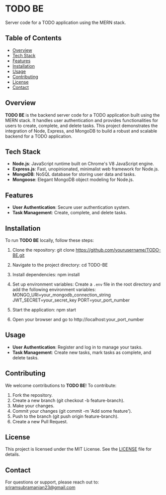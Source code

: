 # TODO BE

Server code for a TODO application using the MERN stack.

## Table of Contents

- [Overview](#overview)
- [Tech Stack](#tech-stack)
- [Features](#features)
- [Installation](#installation)
- [Usage](#usage)
- [Contributing](#contributing)
- [License](#license)
- [Contact](#contact)

## Overview

**TODO BE** is the backend server code for a TODO application built using the MERN stack. It handles user authentication and provides functionalities for users to create, complete, and delete tasks. This project demonstrates the integration of Node, Express, and MongoDB to build a robust and scalable backend for a TODO application.

## Tech Stack

- **Node.js**: JavaScript runtime built on Chrome's V8 JavaScript engine.
- **Express.js**: Fast, unopinionated, minimalist web framework for Node.js.
- **MongoDB**: NoSQL database for storing user data and tasks.
- **Mongoose**: Elegant MongoDB object modeling for Node.js.

## Features

- **User Authentication**: Secure user authentication system.
- **Task Management**: Create, complete, and delete tasks.

## Installation

To run **TODO BE** locally, follow these steps:

1. Clone the repository: git clone https://github.com/yourusername/TODO-BE.git

2. Navigate to the project directory: cd TODO-BE

3. Install dependencies: npm install

4. Set up environment variables: Create a `.env` file in the root directory and add the following environment variables: MONGO_URI=your_mongodb_connection_string JWT_SECRET=your_secret_key PORT=your_port_number

5. Start the application: npm start

6. Open your browser and go to http://localhost:your_port_number

## Usage

- **User Authentication**: Register and log in to manage your tasks.
- **Task Management**: Create new tasks, mark tasks as complete, and delete tasks.

## Contributing

We welcome contributions to **TODO BE**! To contribute:

1. Fork the repository.
2. Create a new branch (git checkout -b feature-branch).
3. Make your changes.
4. Commit your changes (git commit -m 'Add some feature').
5. Push to the branch (git push origin feature-branch).
6. Create a new Pull Request.

## License

This project is licensed under the MIT License. See the [LICENSE](LICENSE) file for details.

## Contact

For questions or support, please reach out to: sriramsubramanian23@gmail.com
